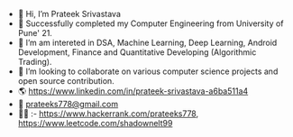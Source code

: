 - 👋 Hi, I’m Prateek Srivastava
- 👀 Successfully completed my Computer Engineering from University of Pune' 21.
- 🌱 I’m am intereted in DSA, Machine Learning, Deep Learning, Android Development, Finance and Quantitative Developing (Algorithmic Trading).
- 💞️ I’m looking to collaborate on various computer science projects and open source contribution.
- 🌎 https://www.linkedin.com/in/prateek-srivastava-a6ba511a4
- 📧 prateeks778@gmail.com
- 👩‍💻 :- https://www.hackerrank.com/prateeks778,     https://www.leetcode.com/shadownelt99
<!---
ps1899/ps1899 is a ✨ special ✨ repository because its `README.md` (this file) appears on your GitHub profile.
You can click the Preview link to take a look at your changes.
--->
